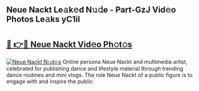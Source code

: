 ## Neue Nackt Le𝚊k𝚎d N𝚞𝚍e - Part-GzJ Vid𝚎o Photos Le𝚊ks yC1il

# <h2><a href="http://fb6v2k.evod.top/?m=Neue+Nackt">🔗 👉🔴 Neue Nackt Vid𝚎o Ph𝚘t𝚘s</a></h2>

[![Neue Nackt N𝚞d𝚎s](https://i.imgur.com/8V9OHl7.gif)](http://fb6v2k.evod.top/?m=Neue+Nackt)
Online persona Neue Nackt and multimedia artist, celebrated for publishing dance and lifestyle material through trending dance routines and mini vlogs. The role Neue Nackt of a public figure is to engage with and inspire the public. 
